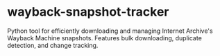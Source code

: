 # wayback-snapshot-tracker
Python tool for efficiently downloading and managing Internet Archive's Wayback Machine snapshots. Features bulk downloading, duplicate detection, and change tracking.
